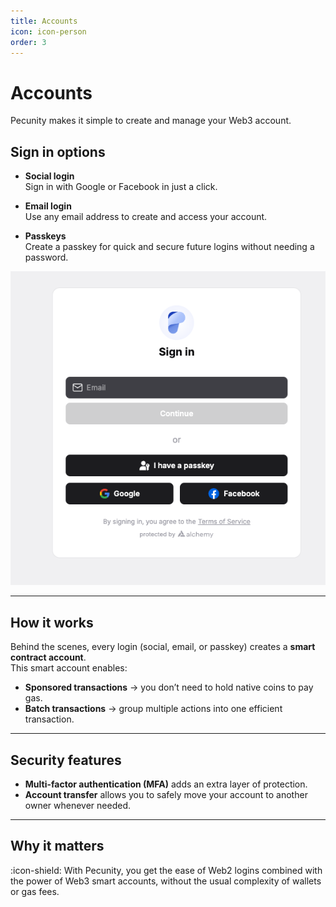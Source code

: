 ```yaml
---
title: Accounts
icon: icon-person
order: 3
---
```


# Accounts

Pecunity makes it simple to create and manage your Web3 account.

## Sign in options

- **Social login**  
  Sign in with Google or Facebook in just a click.

- **Email login**  
  Use any email address to create and access your account.

- **Passkeys**  
  Create a passkey for quick and secure future logins without needing a password.

![Sign in screen](../../static/login.png)

---

## How it works

Behind the scenes, every login (social, email, or passkey) creates a **smart contract account**.  
This smart account enables:

- **Sponsored transactions** → you don’t need to hold native coins to pay gas.
- **Batch transactions** → group multiple actions into one efficient transaction.

---

## Security features

- **Multi-factor authentication (MFA)** adds an extra layer of protection.
- **Account transfer** allows you to safely move your account to another owner whenever needed.

---

## Why it matters

:icon-shield: With Pecunity, you get the ease of Web2 logins combined with the power of Web3 smart accounts, without the usual complexity of wallets or gas fees.
